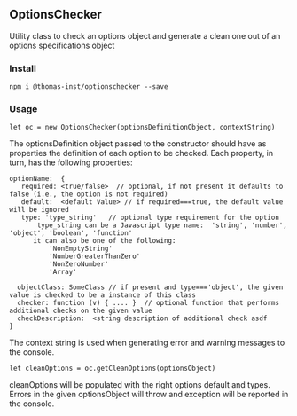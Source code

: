 ## OptionsChecker

Utility class to check an options object and generate a clean one out
of an options specifications object

### Install
`npm i @thomas-inst/optionschecker --save`

### Usage

    let oc = new OptionsChecker(optionsDefinitionObject, contextString)

The optionsDefinition object passed to the  constructor should have as properties the
definition of each option to be checked. Each property, in turn, has the following
properties:

    optionName:  {
       required: <true/false>  // optional, if not present it defaults to false (i.e., the option is not required)
       default:  <default Value> // if required===true, the default value will be ignored
       type: 'type_string'   // optional type requirement for the option
           type_string can be a Javascript type name:  'string', 'number', 'object', 'boolean', 'function'
          it can also be one of the following:
              'NonEmptyString'
              'NumberGreaterThanZero'
              'NonZeroNumber'
              'Array'
 
      objectClass: SomeClass // if present and type==='object', the given value is checked to be a instance of this class
      checker: function (v) { .... }  // optional function that performs additional checks on the given value
      checkDescription:  <string description of additional check asdf
    }


The context string is used when generating error and warning messages to the console.

    let cleanOptions = oc.getCleanOptions(optionsObject)

cleanOptions will be populated with the right options default and types. Errors in the given
optionsObject will throw and exception will be reported in the console.    
    